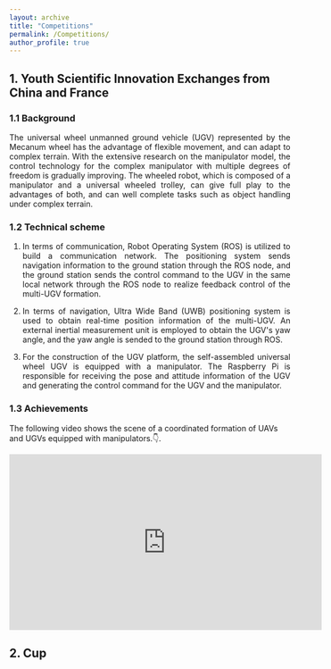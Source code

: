 ```yaml
---
layout: archive
title: "Competitions"
permalink: /Competitions/
author_profile: true
---
```


<!-- {% if author.googlescholar %}
  You can also find my articles on <u><a href="{{author.googlescholar}}">my Google Scholar profile</a>.</u>
{% endif %} -->
<!-- My experiment reports and assignments can be found 📄 here (for reports and assignments that have electronic versions).

{% include base_path %}

{% for post in site.Competitions reversed %}
  {% include archive-single.html %}
{% endfor %} -->

## 1. Youth Scientific Innovation Exchanges from China and France

### 1.1 Background

<!-- 以麦克纳姆轮为代表的万向轮无人车具有运动灵活，控制简单等优点，能够适应复杂的地形。随着对机械臂模型研究的逐步深入，针对多自由度的复杂机械臂的控制技术日渐完善。由机械臂和万向轮小车组合而成的轮式机器人可以充分发挥二者的优势，能够很好地完成在复杂地形下的物体搬运等任务。 -->

<p style="text-align:justify; text-justify:inter-ideograph;">
The universal wheel unmanned ground vehicle (UGV) represented by the Mecanum wheel has the advantage of flexible movement, and can adapt to complex terrain. With the extensive research on the manipulator model, the control technology for the complex manipulator with multiple degrees of freedom is gradually improving. The wheeled robot, which is composed of a manipulator and a universal wheeled trolley, can give full play to the advantages of both, and can well complete tasks such as object handling under complex terrain.
</p>

### 1.2 Technical scheme

<!-- 1.	通信方面，该项目使用ROS搭建通信网络。导航定位系统通过ROS节点将导航信息发送至地面站，地面站将控制指令通过ROS节点发送到处于同一局域网的无人车，实现对无人车编队的反馈控制。
2.	导航方面，该项目采用UWB定位系统来获取无人车编队的实时位置信息，采用外置的惯性测量单元获取无人车的偏航信息。并将这些信息通过ROS发送到地面站。
3.	无人车平台搭建方面，使用自组装的万向轮无人车，搭载机械手，通过树莓派实现和地面站的信息交换，并通过树莓派控制无人车的运动和机械手的动作。
4.	协同控制方面，我们通过ROS机器人系统收集并整合无人车的位置、偏航信息，并将信息传入地面站主控程序，通过协同控制算法计算导航数据和设定的表演轨迹得到控制指令。最后将控制指令发送给无人车，实现整个系统的闭环反馈控制。 -->

1. <p style="text-align:justify; text-justify:inter-ideograph;">In terms of communication, Robot Operating System (ROS) is utilized to build a communication network. The positioning system sends navigation information to the ground station through the ROS node, and the ground station sends the control command to the UGV in the same local network through the ROS node to realize feedback control of the multi-UGV formation.</p>
2. <p style="text-align:justify; text-justify:inter-ideograph;">In terms of navigation, Ultra Wide Band (UWB) positioning system is used to obtain real-time position information of the multi-UGV. An external inertial measurement unit is employed to obtain the UGV's yaw angle, and the yaw angle is sended to the ground station through ROS.</p>
3. <p style="text-align:justify; text-justify:inter-ideograph;">For the construction of the UGV platform, the self-assembled universal wheel UGV is equipped with a manipulator. The Raspberry Pi is responsible for receiving the pose and attitude information of the UGV and generating the control command for the UGV and the manipulator.</p>

### 1.3 Achievements

The following video shows the scene of a coordinated formation of UAVs and UGVs equipped with manipulators.👇. 

  <iframe width="560" height="315" src="https://www.youtube.com/embed/wzu0CHlsenE" frameborder="0" allow="accelerometer; autoplay; encrypted-media; gyroscope; picture-in-picture" allowfullscreen></iframe>


## 2. Cup
